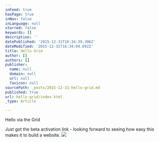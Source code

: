 ```yaml
---
inFeed: true
hasPage: true
inNav: false
inLanguage: null
starred: false
keywords: []
description: ''
datePublished: '2015-12-31T16:34:39.306Z'
dateModified: '2015-12-31T16:34:04.892Z'
title: Hello Grid
author: []
authors: []
publisher:
  name: null
  domain: null
  url: null
  favicon: null
sourcePath: _posts/2015-12-31-hello-grid.md
published: true
url: hello-grid/index.html
_type: Article

---
```

Hello via the Grid

Just got the beta activation link - looking forward to seeing how easy this makes it to build a website.
![](https://the-grid-user-content.s3-us-west-2.amazonaws.com/70c75ed0-4e32-4360-a30c-8b31f5621f7a.png)
